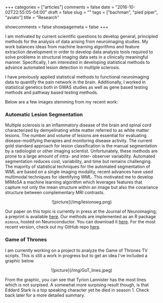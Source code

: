 +++
categories = ["articles"]
comments = false
date = "2016-10-02T22:55:05-04:00"
draft = false
slug = ""
tags = ["bachman", "pied piper", "aviato"]
title = "Research"

showcomments = false
showpagemeta = false
+++

I am motivated by current scientific questions to develop general, principled methods for the analysis of data arising from neuroimaging studies. My work balances ideas from machine learning algorithms and feature extraction development in order to develop data analysis tools required to solve problems in structural imaging data sets in a clinically meaningful manner. Specifically, I am interested in developing statistical methods to advance automated lesion detection in multiple sclerosis.


I have previously applied statistical methods to functional neuroimaging data to quantify the pain network in the brain. Additionally, I worked in statistical genetics both in GWAS studies as well as gene based testing methods and pathway based testing methods.


Below are a few images stemming from my recent work:

### Automatic Lesion Segmentation

Multiple sclerosis is an inflammatory disease of the brain and spinal cord characterized by demyelinating white matter referred to as white matter lesions. The number and volume of lesions are essential for evaluating disease-modifying therapies and monitoring disease activity. The current gold standard approach for lesion classification is the manual segmentation by a radiologist or other imaging scientist. Unfortunately, these methods are prone to a large amount of intra- and inter- observer variability. Automated segmentation reduces cost, variability, and time but remains challenging. The majority of statistical techniques for the automated segmentation of WML are based on a single imaging modality, recent advances have used multimodal techniques for identifying WML. This motivated me to develop MIMoSA a machine learning algorithm which leverages features that capture not only the mean structure within an image but also the covariance structure between complementary MRI contrasts.

<center>![picture](/img/lesionseg.png)</center>

Our paper on this topic is currently in press at the Journal of Neuroimaging; a preprint is available [here](https://www.biorxiv.org/content/early/2017/06/15/150284). Our methods are implemented as an R package `mimosa`, hosted on Neuroconductor. You can download it [here](https://neuroconductor.org/package/details/mimosa). For the most recent version, check out my GitHub repo [here](https://github.com/avalcarcel9/mimosa).

### Game of Thrones

I am currently working on a project to analyze the Game of Thrones TV scripts. This is still a work in progress but to get an idea I've included a graphic below.

<center>![picture](/img/GoT_lines.jpeg)</center>

From the graphic, you can see that Tyrion Lannister has the most lines which is not surpised. A somewhat more surpising result though, is that Eddard Stark is a top speaking character yet he died in season 1. Check back later for a more detailed summary.
